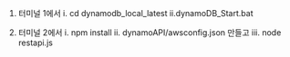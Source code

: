 1. 터미널 1에서 
	 i. cd dynamodb_local_latest
	ii.dynamoDB_Start.bat

2. 터미널 2에서 
	  i. npm install
	 ii. dynamoAPI/awsconfig.json 만들고
	iii. node restapi.js
